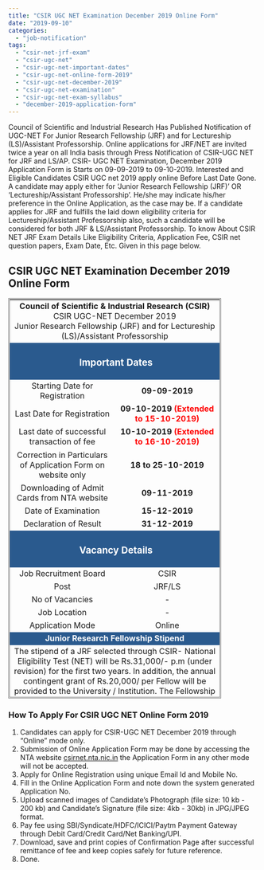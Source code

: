 ```yaml
---
title: "CSIR UGC NET Examination December 2019 Online Form"
date: "2019-09-10"
categories: 
  - "job-notification"
tags: 
  - "csir-net-jrf-exam"
  - "csir-ugc-net"
  - "csir-ugc-net-important-dates"
  - "csir-ugc-net-online-form-2019"
  - "csir-ugc-net-december-2019"
  - "csir-ugc-net-examination"
  - "csir-ugc-net-exam-syllabus"
  - "december-2019-application-form"
---
```


Council of Scientific and Industrial Research Has Published Notification of UGC-NET For Junior Research Fellowship (JRF) and for Lectureship (LS)/Assistant Professorship. Online applications for JRF/NET are invited twice a year on all India basis through Press Notification of CSIR-UGC NET for JRF and LS/AP. CSIR- UGC NET Examination, December 2019 Application Form is Starts on 09-09-2019 to 09-10-2019. Interested and Eligible Candidates CSIR UGC net 2019 apply online Before Last Date Gone. A candidate may apply either for ‘Junior Research Fellowship (JRF)’ OR ‘Lectureship/Assistant Professorship’. He/she may indicate his/her preference in the Online Application, as the case may be. If a candidate applies for JRF and fulfills the laid down eligibility criteria for Lectureship/Assistant Professorship also, such a candidate will be considered for both JRF & LS/Assistant Professorship. To know About CSIR NET JRF Exam Details Like Eligibility Criteria, Application Fee, CSIR net question papers, Exam Date, Etc. Given in this page below.

## CSIR UGC NET Examination December 2019 Online Form

<table style="height: 804px; width: 84.9475%; border-collapse: collapse; border-style: double;"><tbody><tr style="height: 80px;"><td style="width: 100%; text-align: center; height: 50px;" colspan="2"><span style="font-size: 12pt;"><strong>Council of Scientific &amp; Industrial Research (CSIR)</strong></span><div></div><span style="font-size: 12pt;">CSIR UGC-NET December 2019</span><div></div><span style="font-size: 12pt;">Junior Research Fellowship (JRF) and for Lectureship (LS)/Assistant Professorship</span></td></tr><tr style="height: 30px;"><td style="width: 100%; height: 30px; background-color: #2a5a8e; text-align: center;" colspan="2"><h3><span style="color: #ffffff;"><strong>&nbsp;Important Dates</strong></span></h3></td></tr><tr style="height: 22px;"><td style="width: 50%; text-align: center; height: 22px;"><span style="font-size: 12pt;">Starting Date for Registration</span></td><td style="width: 50%; text-align: center; height: 22px;"><span style="font-size: 12pt;"><strong>09-09-2019</strong></span></td></tr><tr style="height: 22px;"><td style="width: 50%; text-align: center; height: 22px;"><span style="font-size: 12pt;">Last Date for Registration</span></td><td style="width: 50%; text-align: center; height: 22px;"><span style="font-size: 12pt;"><strong>09-10-2019 <span style="color: #ff0000;">(Extended to 15-10-2019)</span></strong></span></td></tr><tr style="height: 47px;"><td style="width: 50%; text-align: center; height: 10px;"><span style="font-size: 12pt;">Last date of successful transaction of fee</span></td><td style="width: 50%; text-align: center; height: 10px;"><span style="font-size: 12pt;"><strong>10-10-2019 <span style="color: #ff0000;">(Extended to 16-10-2019)</span></strong></span></td></tr><tr style="height: 10px;"><td style="width: 50%; text-align: center; height: 10px;"><span style="font-size: 12pt;">Correction in Particulars of Application Form on website only</span></td><td style="width: 50%; text-align: center; height: 10px;"><span style="font-size: 12pt;"><strong>18 to 25-10-2019</strong></span></td></tr><tr style="height: 27px;"><td style="width: 50%; text-align: center; height: 27px;"><span style="font-size: 12pt;">Downloading of Admit Cards from NTA website</span></td><td style="width: 50%; text-align: center; height: 27px;"><span style="font-size: 12pt;"><strong>09-11-2019</strong></span></td></tr><tr style="height: 25px;"><td style="width: 50%; text-align: center; height: 25px;"><span style="font-size: 12pt;">Date of Examination</span></td><td style="width: 50%; text-align: center; height: 25px;"><span style="font-size: 12pt;"><strong>15-12-2019</strong></span></td></tr><tr style="height: 25px;"><td style="width: 50%; text-align: center; height: 25px;"><span style="font-size: 12pt;">Declaration of Result</span></td><td style="width: 50%; text-align: center; height: 25px;"><span style="font-size: 12pt;"><strong>31-12-2019</strong></span></td></tr><tr style="height: 30px;"><td style="width: 100%; height: 30px; background-color: #2a5a8e; text-align: center;" colspan="2"><h3><span style="color: #ffffff;"><strong>&nbsp;Vacancy Details</strong></span></h3></td></tr><tr style="height: 22px;"><td style="text-align: center; height: 22px; width: 50%;"><span style="font-size: 12pt;">Job Recruitment Board</span></td><td style="text-align: center; width: 50%; height: 22px;"><span style="font-size: 12pt;">CSIR</span></td></tr><tr style="height: 25px;"><td style="text-align: center; width: 50%; height: 25px;"><span style="font-size: 12pt;">Post</span></td><td style="text-align: center; width: 50%; height: 25px;"><span style="font-size: 12pt;">JRF/LS</span></td></tr><tr style="height: 25px;"><td style="text-align: center; width: 50%; height: 25px;"><span style="font-size: 12pt;">No of Vacancies</span></td><td style="text-align: center; width: 50%; height: 25px;"><span style="font-size: 12pt;">-</span></td></tr><tr style="height: 25px;"><td style="text-align: center; width: 50%; height: 25px;"><span style="font-size: 12pt;">Job Location</span></td><td style="text-align: center; width: 50%; height: 25px;"><span style="font-size: 12pt;">-</span></td></tr><tr style="height: 25px;"><td style="text-align: center; width: 50%; height: 25px;"><span style="font-size: 12pt;">Application Mode</span></td><td style="text-align: center; width: 50%; height: 25px;"><span style="font-size: 12pt;">Online</span></td></tr><tr style="height: 25px;"><td style="width: 50%; background-color: #2a5a8e; text-align: center; height: 25px;" colspan="2"><span style="color: #ffffff;"><strong><span style="font-size: 12pt;">Junior Research Fellowship Stipend</span></strong></span></td></tr><tr style="height: 100px;"><td style="text-align: center; width: 50%; height: 100px;" colspan="2"><span style="font-size: 12pt;">The stipend of a JRF selected through CSIR- National Eligibility Test (NET) will be Rs.31,000/- p.m (under revision) for the first two years. In addition, the annual contingent grant of Rs.20,000/ per Fellow will be provided to the University / Institution. The Fellowship will be governed by terms and conditions of CSIR, UGC or Research Scheme, as applicable.&nbsp;</span></td></tr><tr style="height: 30px;"><td style="width: 100%; height: 30px; background-color: #2a5a8e; text-align: center;" colspan="2"><h3><span style="color: #ffffff;"><strong>Eligibility Criteria&nbsp;</strong></span></h3></td></tr><tr style="height: 14px;"><td style="width: 50%; text-align: center; height: 14px;"><strong><span style="font-size: 12pt;">Education Qualification</span></strong></td><td style="width: 50%; text-align: center; height: 14px;"><strong><span style="font-size: 12pt;">Age Limits</span></strong></td></tr><tr style="height: 30px;"><td style="width: 50%; text-align: center; height: 30px;"><span style="font-size: 12pt;">M.Sc. or equivalent degree/ Integrated BS-MS/BS 4 years/BE/B. Tech/B. Pharma/MBBS </span><span style="font-size: 12pt;">with at least 55% marks for General (UR)/General-EWS and OBC candidates and 50% for </span><span style="font-size: 12pt;">SC/ST, Persons with Disability (PwD) candidates.</span></td><td style="width: 50%; text-align: center; height: 30px;"><span style="font-size: 12pt;">JRF: Maximum 28 Years</span><div></div><span style="font-size: 12pt;">LS: No Upper Age Limits</span></td></tr><tr style="height: 30px;"><td style="width: 100%; height: 30px; background-color: #2a5a8e; text-align: center;" colspan="2"><h3><span style="color: #ffffff;"><strong>Application Fee&nbsp;</strong></span></h3></td></tr><tr style="height: 30px;"><td style="width: 100%; text-align: center; height: 30px;" colspan="2"><ul><li style="text-align: left;"><span style="font-size: 12pt;">General/EWS Candidates: Rs. 1000/-</span></li><li style="text-align: left;"><span style="font-size: 12pt;">OBC/NCL* Candidates: Rs. 500/-</span></li><li style="text-align: left;"><span style="font-size: 12pt;">SC/ST/PWD Candidates: Rs. 250/-</span></li></ul><span style="font-size: 12pt;">(Application Fee Payment Through Credit/Debit Card/Net Banking/UPI, Processing Charges &amp; Goods and Service Tax Are be Pais By Candidates as Applicable)</span></td></tr><tr style="height: 30px;"><td style="width: 100%; height: 30px; background-color: #2a5a8e; text-align: center;" colspan="2"><h3><span style="color: #ffffff;"><strong>Important Links&nbsp;</strong></span></h3></td></tr><tr style="height: 10px;"><td style="width: 50%; text-align: center; height: 10px;"><strong><span style="font-size: 12pt;">Apply Online&nbsp;</span></strong></td><td style="width: 50%; text-align: center; height: 10px;"><span style="font-size: 12pt;"><strong><a href="https://testservices.nic.in/ExamSys/Registration/ApplicationFormStep1.aspx" target="_blank" rel="noopener noreferrer">Registration</a> | <a href="https://testservices.nic.in/examsys/root/Home.aspx?enc=WPJ5WSCVWOMNiXoyyomJgF7HPRdXgr2GgUiZmlqo25FUeIQtmqd/+raRfmtfQs/f" target="_blank" rel="noopener noreferrer">Login</a></strong></span></td></tr><tr><td style="width: 50%; text-align: center;"><strong><span style="font-size: 12pt;">Last Date Extended</span></strong></td><td style="width: 50%; text-align: center;"><a href="https://freegovtjobalert.in/wp-content/uploads/2019/09/Last-Date-Extended-CSIR-UGC-NET.pdf" target="_blank" rel="noopener noreferrer"><span style="font-size: 12pt;"><strong>Click Here</strong></span></a></td></tr><tr style="height: 39px;"><td style="width: 50%; text-align: center; height: 39px;"><p style="text-align: center;"><strong><span style="font-size: 12pt;">CSIR NET Exam Pattern</span></strong></p></td><td style="width: 50%; text-align: center; height: 39px;"><a href="https://freegovtjobalert.in/csir-ugc-net-december-2019-exam-pattern-syllabus/" target="_blank" rel="noopener noreferrer"><span style="font-size: 12pt;"><strong>Click Here</strong></span></a></td></tr><tr style="height: 10px;"><td style="width: 50%; text-align: center; height: 10px;"><strong><span style="font-size: 12pt;">CSIR NET Exam </span></strong><strong><span style="font-size: 12pt;">Model Question Paper</span></strong></td><td style="width: 50%; text-align: center; height: 10px;"><a href="http://www.csirhrdg.res.in/Home/Index/1/Default/274/79" target="_blank" rel="noopener noreferrer"><span style="font-size: 12pt;"><strong>Click Here</strong></span></a></td></tr><tr style="height: 25px;"><td style="width: 50%; text-align: center; height: 25px;"><strong><span style="font-size: 12pt;">CSIR-UGC (NET) EXAM Syllabus</span></strong></td><td style="width: 50%; text-align: center; height: 25px;"><a href="https://csirhrdg.res.in/Home/Index/1/Default/834/78" target="_blank" rel="noopener noreferrer"><span style="font-size: 12pt;"><strong>Click Here</strong></span></a></td></tr><tr style="height: 25px;"><td style="width: 50%; text-align: center; height: 25px;"><strong><span style="font-size: 12pt;">CSIR UGC NET Important Dates</span></strong></td><td style="width: 50%; text-align: center; height: 25px;"><a href="https://freegovtjobalert.in/wp-content/uploads/2019/09/Important-Dates-CSIR-UGC-NET-Dec-2019.pdf" target="_blank" rel="noopener noreferrer"><span style="font-size: 12pt;"><strong>Click Here</strong></span></a></td></tr><tr style="height: 36px;"><td style="width: 50%; text-align: center; height: 23px;"><strong><span style="font-size: 12pt;">Notification</span></strong></td><td style="width: 50%; text-align: center; height: 23px;"><a href="https://freegovtjobalert.in/wp-content/uploads/2019/09/Information-Notification-CSIR-UGC-NET-Dec-2019.pdf" target="_blank" rel="noopener noreferrer"><span style="font-size: 12pt;"><strong>Click Here</strong></span></a></td></tr><tr style="height: 10px;"><td style="width: 50%; text-align: center; height: 10px;"><strong><span style="font-size: 12pt;">Official Website</span></strong></td><td style="width: 50%; text-align: center; height: 10px;"><a href="http://www.nta.ac.in" target="_blank" rel="noopener noreferrer"><span style="font-size: 12pt;"><strong>Click Here</strong></span></a></td></tr></tbody></table>

### **How To Apply For CSIR UGC NET Online Form 2019**

1. Candidates can apply for CSIR-UGC NET December 2019 through “Online” mode only.
2. Submission of Online Application Form may be done by accessing the NTA website [csirnet.nta.nic.in](https://csirnet.nta.nic.in) the Application Form in any other mode will not be accepted.
3. Apply for Online Registration using unique Email Id and Mobile No.
4. Fill in the Online Application Form and note down the system generated Application No.
5. Upload scanned images of Candidate’s Photograph (file size: 10 kb - 200 kb) and Candidate’s Signature (file size: 4kb - 30kb) in JPG/JPEG format.
6. Pay fee using SBI/Syndicate/HDFC/ICICI/Paytm Payment Gateway through Debit Card/Credit Card/Net Banking/UPI.
7. Download, save and print copies of Confirmation Page after successful remittance of fee and keep copies safely for future reference.
8. Done.
